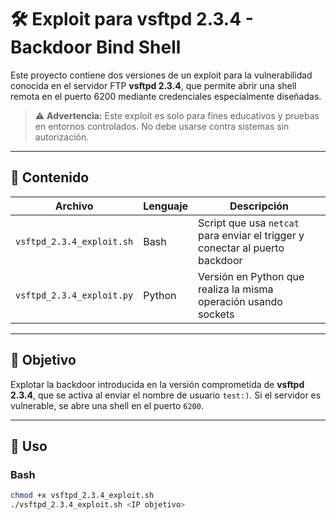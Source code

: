 # 🛠️ Exploit para vsftpd 2.3.4 - Backdoor Bind Shell

Este proyecto contiene dos versiones de un exploit para la vulnerabilidad conocida en el servidor FTP **vsftpd 2.3.4**, que permite abrir una shell remota en el puerto 6200 mediante credenciales especialmente diseñadas.

> ⚠️ **Advertencia:** Este exploit es solo para fines educativos y pruebas en entornos controlados. No debe usarse contra sistemas sin autorización.

---

## 📂 Contenido

| Archivo                        | Lenguaje | Descripción                                      |
|-------------------------------|----------|--------------------------------------------------|
| `vsftpd_2.3.4_exploit.sh`     | Bash     | Script que usa `netcat` para enviar el trigger y conectar al puerto backdoor |
| `vsftpd_2.3.4_exploit.py`     | Python   | Versión en Python que realiza la misma operación usando sockets |

---

## 🎯 Objetivo

Explotar la backdoor introducida en la versión comprometida de **vsftpd 2.3.4**, que se activa al enviar el nombre de usuario `test:)`. Si el servidor es vulnerable, se abre una shell en el puerto `6200`.

---

## 🚀 Uso

### Bash

```bash
chmod +x vsftpd_2.3.4_exploit.sh
./vsftpd_2.3.4_exploit.sh <IP objetivo>
